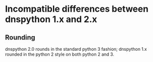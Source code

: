 # Incompatible differences between dnspython 1.x and 2.x

## Rounding

dnspython 2.0 rounds in the standard python 3 fashion; dnspython 1.x rounded
in the python 2 style on both python 2 and 3.
